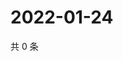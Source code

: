 # 2022-01-24

共 0 条

<!-- BEGIN WEIBO -->
<!-- 最后更新时间 Mon Jan 24 2022 06:09:32 GMT+0800 (China Standard Time) -->

<!-- END WEIBO -->
